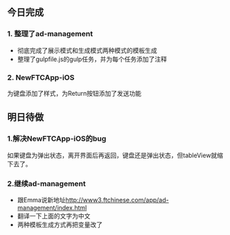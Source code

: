 ## 今日完成
### 1. 整理了ad-management
- 彻底完成了展示模式和生成模式两种模式的模板生成
- 整理了gulpfile.js的gulp任务，并为每个任务添加了注释

### 2. NewFTCApp-iOS
为键盘添加了样式，为Return按钮添加了发送功能

## 明日待做
### 1.解决NewFTCApp-iOS的bug
如果键盘为弹出状态，离开界面后再返回，键盘还是弹出状态，但tableView就缩下去了。

### 2.继续ad-management
- 跟Emma说新地址<http://www3.ftchinese.com/app/ad-management/index.html>
- 翻译一下上面的文字为中文
- 两种模板生成方式再把变量改了
